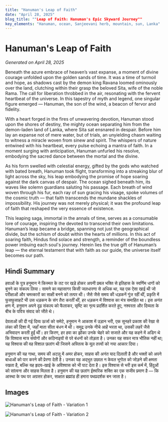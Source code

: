 ```yaml
---
title: "Hanuman's Leap of Faith"
date: "April 28, 2025"
blog_title: ""Leap of Faith: Hanuman's Epic Skyward Journey""
key_elements: "Hanuman, ocean, Sanjeevani herb, mountain, sun, Lanka"
---
```


# Hanuman's Leap of Faith

*Generated on April 28, 2025*

Beneath the azure embrace of heaven’s vast expanse, a moment of divine courage unfolded upon the golden sands of time. It was a time of turmoil and hope, as shadows cast by the demon king Ravana loomed ominously over the land, clutching within their grasp the beloved Sita, wife of the noble Rama. The call for liberation throbbed in the air, resonating with the fervent heartbeat of the universe. In this tapestry of myth and legend, one singular figure emerged — Hanuman, the son of the wind, a beacon of fervor and fidelity.

With a heart forged in the fires of unwavering devotion, Hanuman stood upon the shores of destiny, the mighty ocean separating him from the demon-laden land of Lanka, where Sita sat ensnared in despair. Before him lay an expanse not of mere water, but of trials, an unyielding chasm waiting to witness a miracle woven from sinew and spirit. The whispers of nature entwined with his heartbeat, every pulse echoing a mantra of faith. In a moment surging with anticipation, Hanuman unfurled his resolve, embodying the sacred dance between the mortal and the divine.

As his form swelled with celestial energy, gifted by the gods who watched with bated breath, Hanuman took flight, transforming into a streaking blur of light across the sky, his leap embodying the promise of hope soaring against the dark canvas of despair. The ocean sighed beneath him, its waves like solemn guardians saluting his passage. Each breath of wind woven through his fur, each ray of sun gracing his visage, spoke volumes of the cosmic truth — that faith transcends the mundane shackles of impossibility. His journey was not merely physical; it was the profound leap of faith that reshaped the very essence of existence.

This leaping saga, immortal in the annals of time, serves as a consumable lore of courage, inspiring the devoted to transcend their own limitations. Hanuman’s leap became a bridge, spanning not just the geographical divide, but the schism of doubt within the hearts of millions. In this act of soaring faith, Hindus find solace and strength, a reminder of the boundless power imbuing each soul's journey. Herein lies the true gift of Hanuman’s leap — the eternal testament that with faith as our guide, the universe itself becomes our path.

## Hindi Summary

हवाओं के पुत्र हनुमान ने किस्मत के तट पर खड़े होकर अपनी प्रबल भक्ति से इतिहास के स्वर्णिम धागों को बुनने का संकल्प लिया। सामने का महासागर किसी जलधारणा से अधिक था, यह एक ऐसा खाई थी जो परीक्षाओं और चमत्कारों का साक्षी बनने को तत्पर थी। जैसे जैसे समय की धड़कनें गूंज रहीं थीं, प्रकृति में फुसफुसाहटें भी उस धड़कन के संग तैरा करतीं थीं, हर धड़कन में विश्वास का मंत्र समाहित था। इस अनंत क्षण में, हनुमान अपने दृढ़ संकल्प को फैलाकर, सृष्टि का नृत्य प्रदर्शित करते हुए, नश्वरता और दिव्यता के बीच के पवित्र संवाद को जीते थे।

देवताओं की दी गई दिव्य ऊर्जा को समेटे, हनुमान ने आकाश में उड़ान भरी, एक सुनहरे प्रकाश की रेखा से लंका की दिशा में, जहाँ माता सीता बंधन में थी। समुद्र उनके नीचे आहें भरता था, उसकी लहरें जैसे अभिवादन करती हुईं थीं। हर किरण, हर हवा का झोंका उनके चेहरे को सजाते और यह कहने में अडिग थे कि विश्वास मात्र संयोगों और कठिनाइयों से परे बंधनों को तोड़ता है। उनका यह सफर मात्र भौतिक नहीं था; यह विश्वास की वह विशाल छलांग थी जिसने अस्तित्व के मूल तत्त्वों को नया आकार दिया। 

हनुमान की यह गाथा, समय की अटलू में अमर होकर, साहस की अनंत याद दिलाती है और भक्तों को अपने बाधाओं को पार करने की प्रेरणा देती है। उनका यह अद्भुत उछाल न केवल भूगोल को जोड़ने की क्षमता रखता है, बल्कि यह हृदय-खाई के अविश्वास को भी पाट देता है। इस विश्वास से भरी इस कर्म में, हिंदुओं को सांत्वना और साहस मिलता है। हनुमान की यह छलांग ईश्वरिक शक्ति का एक सजीव प्रमाण है — कि आस्था के पथ पर अग्रसर होकर, साक्षात ब्रह्मांड ही हमारा पथप्रदर्शक बन जाता है।

## Images

![Hanuman's Leap of Faith - Variation 1](https://oaidalleapiprodscus.blob.core.windows.net/private/org-J70Xqapa45MPR5XAo7pBs9K6/user-t32ELGEj2UVajMpjeMSrxF1Z/img-OtXxFuB9wHDJWV5pYMJlh2A8.png?st=2025-04-30T21%3A14%3A47Z&se=2025-04-30T23%3A14%3A47Z&sp=r&sv=2024-08-04&sr=b&rscd=inline&rsct=image/png&skoid=cc612491-d948-4d2e-9821-2683df3719f5&sktid=a48cca56-e6da-484e-a814-9c849652bcb3&skt=2025-04-29T23%3A17%3A01Z&ske=2025-04-30T23%3A17%3A01Z&sks=b&skv=2024-08-04&sig=ZCxXpcQYzSCdSBD8STAqu400c9rQ3Or6W%2BxPfsqCrmA%3D)

![Hanuman's Leap of Faith - Variation 2](https://oaidalleapiprodscus.blob.core.windows.net/private/org-J70Xqapa45MPR5XAo7pBs9K6/user-t32ELGEj2UVajMpjeMSrxF1Z/img-TFvoSyLZeEzNsF80vWZEURGX.png?st=2025-04-30T21%3A15%3A11Z&se=2025-04-30T23%3A15%3A11Z&sp=r&sv=2024-08-04&sr=b&rscd=inline&rsct=image/png&skoid=cc612491-d948-4d2e-9821-2683df3719f5&sktid=a48cca56-e6da-484e-a814-9c849652bcb3&skt=2025-04-29T23%3A05%3A35Z&ske=2025-04-30T23%3A05%3A35Z&sks=b&skv=2024-08-04&sig=q17sjqc70X2KlJBrvOSXEW3Zzt8lCmfkV937TvSluBI%3D)
